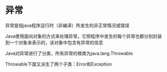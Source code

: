 # 异常

异常是指java程序运行时（非编译）所发生的非正常情况或错误

Java使用面向对象的方式来处理异常，它把程序中发生的每个异常也都分别封装到一个对象来表示的，该对象中包含有异常的信息

Java对异常进行了分类，所有异常的根类为java.lang.Throwable

Throwable下面又派生了两个子类：Error和Exception


